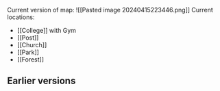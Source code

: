 Current version of map:
![[Pasted image 20240415223446.png]]
Current locations:
- [[College]] with Gym
- [[Post]]
- [[Church]]
- [[Park]]
- [[Forest]]
## Earlier versions
